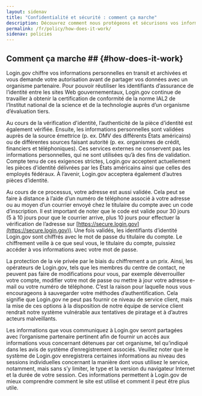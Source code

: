 ```yaml
---
layout: sidenav
title: "Confidentialité et sécurité : comment ça marche"
description: Découvrez comment nous protégeons et sécurisons vos informations personnelles.
permalink: /fr/policy/how-does-it-work/
sidenav: policies
---
```

## Comment ça marche ## {#how-does-it-work}

Login.gov chiffre vos informations personnelles en transit et archivées et vous demande votre autorisation avant de partager vos données avec un organisme partenaire. Pour pouvoir réutiliser les identifiants d’assurance de l’identité entre les sites Web gouvernementaux, Login.gov continue de travailler à obtenir la certification de conformité de la norme IAL2 de l’Institut national de la science et de la technologie auprès d’un organisme d’évaluation tiers.

Au cours de la vérification d'identité, l’authenticité de la pièce d’identité est également vérifiée. Ensuite, les informations personnelles sont validées auprès de la source émettrice (p. ex. DMV des différents États américains) ou de différentes sources faisant autorité (p. ex. organismes de crédit, financiers et téléphoniques). Ces services externes ne conservent pas les informations personnelles, qui ne sont utilisées qu’à des fins de validation. Compte tenu de ces exigences strictes, Login.gov acceptent actuellement les pièces d’identité délivrées par les États américains ainsi que celles des employés fédéraux. À l’avenir, Login.gov acceptera également d’autres pièces d’identité.

Au cours de ce processus, votre adresse est aussi validée. Cela peut se faire à distance à l’aide d’un numéro de téléphone associé à votre adresse ou au moyen d’un courrier envoyé chez le titulaire du compte avec un code d’inscription. Il est important de noter que le code est valide pour 30 jours (5 à 10 jours pour que le courrier arrive, plus 10 jours pour effectuer la vérification de l’adresse sur [https://secure.login.gov](https://secure.login.gov)). Une fois validés, les identifiants d’identité Login.gov sont chiffrés avec le mot de passe du titulaire du compte. Le chiffrement veille à ce que seul vous, le titulaire du compte, puissiez accéder à vos informations avec votre mot de passe.

La protection de la vie privée par le biais du chiffrement a un prix. Ainsi, les opérateurs de Login.gov, tels que les membres du centre de contact, ne peuvent pas faire de modifications pour vous, par exemple déverrouiller votre compte, modifier votre mot de passe ou mettre à jour votre adresse e-mail ou votre numéro de téléphone. C’est la raison pour laquelle nous vous encourageons à sauvegarder votre méthodes d’authentification. Cela signifie que Login.gov ne peut pas fournir ce niveau de service client, mais la mise de ces options à la disposition de notre équipe de service client rendrait notre système vulnérable aux tentatives de piratage et à d’autres acteurs malveillants.

Les informations que vous communiquez à Login.gov seront partagées avec l’organisme partenaire pertinent afin de fournir un accès aux informations vous concernant détenues par cet organisme, tel qu’indiqué dans les avis de système d’enregistrement associés. Veuillez noter que le système de Login.gov enregistrera certaines informations au niveau des sessions individuelles concernant la manière dont vous utilisez le service, notamment, mais sans s’y limiter, le type et la version du navigateur Internet et la durée de votre session. Ces informations permettent à Login.gov de mieux comprendre comment le site est utilisé et comment il peut être plus utile.
